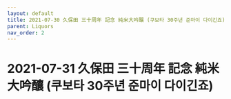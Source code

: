 ```yaml
---
layout: default
title: 2021-07-30 久保田 三十周年 記念 純米大吟釀 (쿠보타 30주년 준마이 다이긴죠)
parent: Liquors 
nav_order: 2
---
```


# 2021-07-31 久保田 三十周年 記念 純米大吟釀 (쿠보타 30주년 준마이 다이긴죠) 

